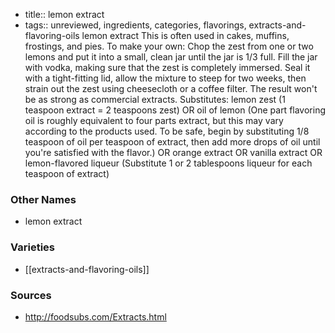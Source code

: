 - title:: lemon extract
- tags:: unreviewed, ingredients, categories, flavorings, extracts-and-flavoring-oils
lemon extract This is often used in cakes, muffins, frostings, and pies. To make your own: Chop the zest from one or two lemons and put it into a small, clean jar until the jar is 1/3 full. Fill the jar with vodka, making sure that the zest is completely immersed. Seal it with a tight-fitting lid, allow the mixture to steep for two weeks, then strain out the zest using cheesecloth or a coffee filter. The result won't be as strong as commercial extracts. Substitutes: lemon zest (1 teaspoon extract = 2 teaspoons zest) OR oil of lemon (One part flavoring oil is roughly equivalent to four parts extract, but this may vary according to the products used. To be safe, begin by substituting 1/8 teaspoon of oil per teaspoon of extract, then add more drops of oil until you're satisfied with the flavor.) OR orange extract OR vanilla extract OR lemon-flavored liqueur (Substitute 1 or 2 tablespoons liqueur for each teaspoon of extract)

### Other Names

* lemon extract

### Varieties

* [[extracts-and-flavoring-oils]]

### Sources
* http://foodsubs.com/Extracts.html
